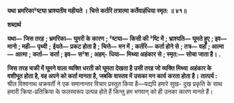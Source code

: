 **यथा भ्रमरिका²ष्ट्या भ्राश्यतीव महीयते ।** **चित्ते कर्तरि तत्रात्मा कर्तेवाहंधिया स्मृत: ॥ ४१॥** 

**शब्दार्थ** 

**यथा—** **जिस तरह** **; भ्रमरिका—** **घुमरी के कारण** **; ²ष्ट्या—** **किसी की ²ष्टि में** **; भ्राश्यति—** **घूमते हुए** **; इव—** **मानो** **; मही—** **पृथ्वी** **;** **ईयते—** **प्रकट होता है** **; चित्ते—** **मन में** **; कर्तरि—** **कर्ता होने से** **; तत्र—** **वहाँ** **; आत्मा—** **आत्मा** **; कर्ता—** **कर्ता** **; इव—** **स²श** **; अहम्-** **धिया—** **मिथ्या अहंकार से** **; स्मृत:—** **सोचा जाता है।** **.** 

**जिस तरह चक्री में घूमने वाला व्यक्ति धरती को घूमता देखता है उसी तरह जो व्यक्ति मिथ्या** **अहंकार के वशीभूत होता है, वह अपने को कर्ता मानता है, जबकि वास्तव में उसका मन कार्य** **करता होता है।** **तात्पर्य :** श्रील विश्वनाथ चक्रवर्ती ने एक समानान्तर विचार प्रस्तुत किया है—यद्यपि हमारे सुख- दुख प्रकृति के साथ हमारी क्रिया-प्रतिक्रिया के फलस्वरूप उत्पन्न होते हैं किन्तु हम भगवान् को ही उनका कारण मानते हैं।  